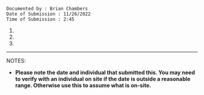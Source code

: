 ```
Documented by : Brian Chambers
Date of Submission : 11/26/2022 
Time of Submission : 2:45
```

1. 
2. 
3. 

***


NOTES:

* **Please note the date and individual that submitted this. You may need to verify with an individual on site if the date is outside a reasonable range. Otherwise use this to assume what is on-site.**